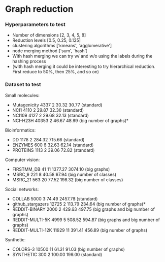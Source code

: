 # Graph reduction

### Hyperparameters to test

- Number of dimensions [2, 3, 4, 5, 8]
- Reduction levels [0.5, 0.25, 0.125]
- clustering algorithms ['kmeans', 'agglomerative']
- node merging method ['sum', 'hash']
- With hash merging we can try w/ and w/o using the labels during the hashing process
- (with hash merging it could be interesting to try hierarchical reduction. First reduce to 50%, then 25%, and so on)

### Dataset to test

Small molecules:
- Mutagenicity   4337    2    30.32    30.77 (standard)
- NCI1           4110    2    29.87    32.30 (standard)
- NCI109         4127    2    29.68    32.13 (standard)
- NCI-H23H      40353    2    46.67    48.69 (big number of graphs)*

Bioinformatics:
- DD             1178    2    284.32   715.66 (standard)
- ENZYMES         600    6    32.63    62.14 (standard)
- PROTEINS       1113    2    39.06    72.82 (standard)

Computer vision:
- FIRSTMM_DB       41    11   1377.27  3074.10 (big graphs)
- MSRC_9          221    8    40.58    97.94 (big number of classes)
- MSRC_21         563    20   77.52    198.32 (big number of classes)

Social networks:
- COLLAB              5000	3	74.49   2457.78 (standard)
- github_stargazers   12725	2	113.79	234.64 (big number of graphs)*
- REDDIT-BINARY       2000	2	429.63	497.75 (big graphs and big number of graphs)
- REDDIT-MULTI-5K     4999	5	508.52	594.87 (big graphs and big number of graphs)
- REDDIT-MULTI-12K    11929	11	391.41	456.89 (big number of graphs)

Synthetic:
- COLORS-3       10500	11	61.31	91.03 (big number of graphs)
- SYNTHETIC      300	2	100.00	196.00 (standard)
